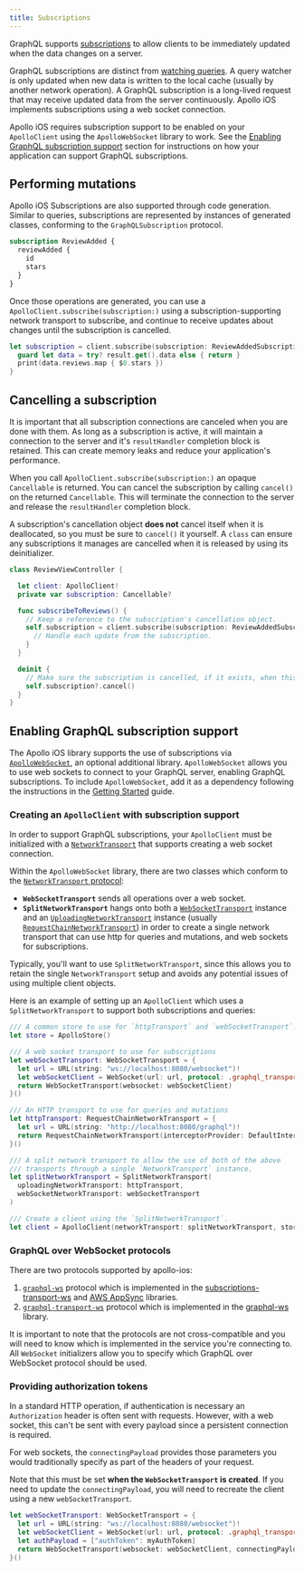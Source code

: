 ```yaml
---
title: Subscriptions
---
```


GraphQL supports [subscriptions](https://graphql.org/blog/subscriptions-in-graphql-and-relay/) to allow clients to be immediately updated when the data changes on a server.

GraphQL subscriptions are distinct from [watching queries](./queries#watching-queries). A query watcher is only updated when new data is written to the local cache (usually by another network operation). A GraphQL subscription is a long-lived request that may receive updated data from the server continuously. Apollo iOS implements subscriptions using a web socket connection.

Apollo iOS requires subscription support to be enabled on your `ApolloClient` using the `ApolloWebSocket` library to work. See the [Enabling GraphQL subscription support](#enabling-graphql-subscription-support) section for instructions on how your application can support GraphQL subscriptions.

## Performing mutations

Apollo iOS Subscriptions are also supported through code generation. Similar to queries, subscriptions are represented by instances of generated classes, conforming to the `GraphQLSubscription` protocol.

```graphql title="ReviewAddedSubscription.graphql"
subscription ReviewAdded {
  reviewAdded {
    id
    stars
  }
}
```

Once those operations are generated, you can use a `ApolloClient.subscribe(subscription:)` using a subscription-supporting network transport to subscribe, and continue to receive updates about changes until the subscription is cancelled.

```swift
let subscription = client.subscribe(subscription: ReviewAddedSubscription()) { result in
  guard let data = try? result.get().data else { return }
  print(data.reviews.map { $0.stars })
}
```

## Cancelling a subscription

It is important that all subscription connections are canceled when you are done with them. As long as a subscription is active, it will maintain a connection to the server and it's `resultHandler` completion block is retained. This can create memory leaks and reduce your application's performance.

When you call `ApolloClient.subscribe(subscription:)` an opaque `Cancellable` is returned. You can cancel the subscription by calling `cancel()` on the returned `Cancellable`. This will terminate the connection to the server and release the `resultHandler` completion block.

A subscription's cancellation object **does not** cancel itself when it is deallocated, so you must be sure to `cancel()` it yourself. A `class` can ensure any subscriptions it manages are cancelled when it is released by using its deinitializer.

```swift
class ReviewViewController {

  let client: ApolloClient!
  private var subscription: Cancellable?

  func subscribeToReviews() {
    // Keep a reference to the subscription's cancellation object.
    self.subscription = client.subscribe(subscription: ReviewAddedSubscription()) { [weak self] result in
      // Handle each update from the subscription.
    }
  }

  deinit {
    // Make sure the subscription is cancelled, if it exists, when this object is deallocated.
    self.subscription?.cancel()
  }
}
```

## Enabling GraphQL subscription support

The Apollo iOS library supports the use of subscriptions via [`ApolloWebSocket`](api/ApolloSQLite/README/), an optional additional library. `ApolloWebSocket` allows you to use web sockets to connect to your GraphQL server, enabling GraphQL subscriptions. To include `ApolloWebSocket`, add it as a dependency following the instructions in the [Getting Started](./../get-started) guide.

### Creating an `ApolloClient` with subscription support

In order to support GraphQL subscriptions, your `ApolloClient` must be initialized with a [`NetworkTransport`](https://www.apollographql.com/docs/ios/docc/documentation/apollo/networktransport) that supports creating a web socket connection.

Within the `ApolloWebSocket` library, there are two classes which conform to the [`NetworkTransport` protocol](https://www.apollographql.com/docs/ios/docc/documentation/apollo/networktransport):

- **`WebSocketTransport`** sends all operations over a web socket.
- **`SplitNetworkTransport`** hangs onto both a [`WebSocketTransport`](api/ApolloWebSocket/classes/WebSocketTransport/) instance and an [`UploadingNetworkTransport`](api/Apollo/protocols/UploadingNetworkTransport/) instance (usually [`RequestChainNetworkTransport`](api/Apollo/classes/RequestChainNetworkTransport/)) in order to create a single network transport that can use http for queries and mutations, and web sockets for subscriptions.

Typically, you'll want to use `SplitNetworkTransport`, since this allows you to retain the single `NetworkTransport` setup and avoids any potential issues of using multiple client objects.

Here is an example of setting up an `ApolloClient` which uses a `SplitNetworkTransport` to support both subscriptions and queries:

```swift
/// A common store to use for `httpTransport` and `webSocketTransport`.
let store = ApolloStore()

/// A web socket transport to use for subscriptions
let webSocketTransport: WebSocketTransport = {
  let url = URL(string: "ws://localhost:8080/websocket")!
  let webSocketClient = WebSocket(url: url, protocol: .graphql_transport_ws)
  return WebSocketTransport(websocket: webSocketClient)
}()

/// An HTTP transport to use for queries and mutations
let httpTransport: RequestChainNetworkTransport = {
  let url = URL(string: "http://localhost:8080/graphql")!
  return RequestChainNetworkTransport(interceptorProvider: DefaultInterceptorProvider(store: store), endpointURL: url)
}()

/// A split network transport to allow the use of both of the above
/// transports through a single `NetworkTransport` instance.
let splitNetworkTransport = SplitNetworkTransport(
  uploadingNetworkTransport: httpTransport,
  webSocketNetworkTransport: webSocketTransport
)

/// Create a client using the `SplitNetworkTransport`.
let client = ApolloClient(networkTransport: splitNetworkTransport, store: store)
```

### GraphQL over WebSocket protocols

There are two protocols supported by apollo-ios:
1. [`graphql-ws`](https://github.com/apollographql/subscriptions-transport-ws/blob/master/PROTOCOL.md) protocol which is implemented in the [subscriptions-transport-ws](https://github.com/apollographql/subscriptions-transport-ws) and [AWS AppSync](https://docs.aws.amazon.com/appsync/latest/devguide/real-time-websocket-client.html#handshake-details-to-establish-the-websocket-connection) libraries.
2. [`graphql-transport-ws`](https://github.com/enisdenjo/graphql-ws/blob/master/PROTOCOL.md) protocol which is implemented in the [graphql-ws](https://github.com/enisdenjo/graphql-ws) library.

It is important to note that the protocols are not cross-compatible and you will need to know which is implemented in the service you're connecting to. All `WebSocket` initializers allow you to specify which GraphQL over WebSocket protocol should be used.

### Providing authorization tokens

In a standard HTTP operation, if authentication is necessary an `Authorization` header is often sent with requests. However, with a web socket, this can't be sent with every payload since a persistent connection is required.

For web sockets, the `connectingPayload` provides those parameters you would traditionally specify as part of the headers of your request.

Note that this must be set **when the `WebSocketTransport` is created**. If you need to update the `connectingPayload`, you will need to recreate the client using a new `webSocketTransport`.

```swift
let webSocketTransport: WebSocketTransport = {
  let url = URL(string: "ws://localhost:8080/websocket")!
  let webSocketClient = WebSocket(url: url, protocol: .graphql_transport_ws)
  let authPayload = ["authToken": myAuthToken]
  return WebSocketTransport(websocket: webSocketClient, connectingPayload: authPayload)
}()
```
